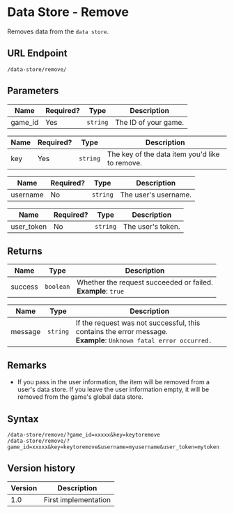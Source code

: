 # Data Store - Remove

Removes data from the `data store`.

## URL Endpoint

```
/data-store/remove/
```

## Parameters

Name | Required? | Type | Description
--- | --- | --- | ---
game_id | Yes | `string` | The ID of your game.

Name | Required? | Type | Description
--- | --- | --- | ---
key | Yes | `string` | The key of the data item you'd like to remove.

Name | Required? | Type | Description
--- | --- | --- | ---
username | No | `string` | The user's username.

Name | Required? | Type | Description
--- | --- | --- | ---
user_token | No | `string` | The user's token.

## Returns

Name | Type | Description
--- | --- | ---
success | `boolean` | Whether the request succeeded or failed. <br> **Example**: `true`

Name | Type | Description
--- | --- | ---
message | `string` | If the request was not successful, this contains the error message. <br> **Example**: `Unknown fatal error occurred.`

## Remarks

- If you pass in the user information, the item will be removed from a user's data store. If you leave the user information empty, it will be removed from the game's global data store.

## Syntax

```
/data-store/remove/?game_id=xxxxx&key=keytoremove
/data-store/remove/?game_id=xxxxx&key=keytoremove&username=myusername&user_token=mytoken
```

## Version history

Version		 | Description
---			 | ---
1.0			 | First implementation